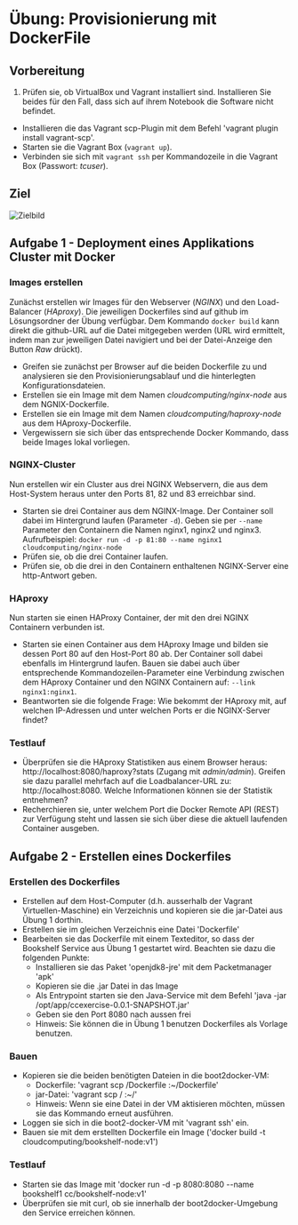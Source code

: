 # Übung: Provisionierung mit DockerFile

## Vorbereitung
1. Prüfen sie, ob VirtualBox und Vagrant installiert sind. Installieren Sie beides für den Fall, dass sich auf ihrem Notebook die Software nicht befindet.
* Installieren die das Vagrant scp-Plugin mit dem Befehl 'vagrant plugin install vagrant-scp'.
* Starten sie die Vagrant Box (`vagrant up`).
* Verbinden sie sich mit `vagrant ssh` per Kommandozeile in die Vagrant Box (Passwort: *tcuser*).

## Ziel
![Zielbild](ziel.png)

## Aufgabe 1 - Deployment eines Applikations Cluster mit Docker

### Images erstellen
Zunächst erstellen wir Images für den Webserver (*NGINX*) und den Load-Balancer (*HAproxy*). Die jeweiligen Dockerfiles sind auf github im Lösungsordner der Übung verfügbar. Dem Kommando `docker build` kann direkt die github-URL auf die Datei mitgegeben werden (URL wird ermittelt, indem man zur jeweiligen Datei navigiert und bei der Datei-Anzeige den Button *Raw* drückt).
* Greifen sie zunächst per Browser auf die beiden Dockerfile zu und analysieren sie den Provisionierungsablauf und die hinterlegten Konfigurationsdateien.
* Erstellen sie ein Image mit dem Namen *cloudcomputing/nginx-node* aus dem NGNIX-Dockerfile.
* Erstellen sie ein Image mit dem Namen *cloudcomputing/haproxy-node* aus dem HAproxy-Dockerfile.
* Vergewissern sie sich über das entsprechende Docker Kommando, dass beide Images lokal vorliegen.

### NGINX-Cluster
Nun erstellen wir ein Cluster aus drei NGINX Webservern, die aus dem Host-System heraus unter den Ports 81, 82 und 83 erreichbar sind.
* Starten sie drei Container aus dem NGINX-Image. Der Container soll dabei im Hintergrund laufen (Parameter `-d`). Geben sie per `--name` Parameter den Containern die Namen nginx1, nginx2 und nginx3. Aufrufbeispiel:
`docker run -d -p 81:80 --name nginx1 cloudcomputing/nginx-node`
* Prüfen sie, ob die drei Container laufen.
* Prüfen sie, ob die drei in den Containern enthaltenen NGINX-Server eine http-Antwort geben.

### HAproxy
Nun starten sie einen HAProxy Container, der mit den drei NGINX Containern verbunden ist.
* Starten sie einen Container aus dem HAproxy Image und bilden sie dessen Port 80 auf den Host-Port 80 ab. Der Container soll dabei ebenfalls im Hintergrund laufen. Bauen sie dabei auch über entsprechende Kommandozeilen-Parameter eine Verbindung zwischen dem HAproxy Container und den NGINX Containern auf: `--link nginx1:nginx1`.
* Beantworten sie die folgende Frage: Wie bekommt der HAproxy mit, auf welchen IP-Adressen und unter welchen Ports er die NGINX-Server findet?

### Testlauf
* Überprüfen sie die HAproxy Statistiken aus einem Browser heraus: http://localhost:8080/haproxy?stats (Zugang mit *admin/admin*). Greifen sie dazu parallel mehrfach auf die Loadbalancer-URL zu: http://localhost:8080. Welche Informationen können sie der Statistik entnehmen?
* Recherchieren sie, unter welchem Port die Docker Remote API (REST) zur Verfügung steht und lassen sie sich über diese die aktuell laufenden Container ausgeben.

## Aufgabe 2 - Erstellen eines Dockerfiles

### Erstellen des Dockerfiles
* Erstellen auf dem Host-Computer (d.h. ausserhalb der Vagrant Virtuellen-Maschine) ein Verzeichnis <name> und kopieren sie die jar-Datei aus Übung 1 dorthin.
* Erstellen sie im gleichen Verzeichnis eine Datei 'Dockerfile'
* Bearbeiten sie das Dockerfile mit einem Texteditor, so dass der Bookshelf Service aus Übung 1 gestartet wird. Beachten sie dazu die folgenden Punkte:
    * Installieren sie das Paket 'openjdk8-jre' mit dem Packetmanager 'apk'
    * Kopieren sie die .jar Datei in das Image
    * Als Entrypoint starten sie den Java-Service mit dem Befehl 'java -jar /opt/app/ccexercise-0.0.1-SNAPSHOT.jar'
    * Geben sie den Port 8080 nach aussen frei
    * Hinweis: Sie können die in Übung 1 benutzen Dockerfiles als Vorlage benutzen.

### Bauen
* Kopieren sie die beiden benötigten Dateien in die boot2docker-VM:
    * Dockerfile: 'vagrant scp <name>/Dockerfile :\~/Dockerfile' 
    * jar-Datei: 'vagrant scp <name>/<Dateiname-jar-Datei> :\~/<Dateiname-jar-Datei>' 
    * Hinweis: Wenn sie eine Datei in der VM aktisieren möchten, müssen sie das Kommando erneut ausführen.
* Loggen sie sich in die boot2-docker-VM mit 'vagrant ssh' ein.
* Bauen sie mit dem erstellten Dockerfile ein Image ('docker build -t cloudcomputing/bookshelf-node:v1')

### Testlauf
* Starten sie das Image mit 'docker run -d -p 8080:8080 --name bookshelf1 cc/bookshelf-node:v1'
* Überprüfen sie mit curl, ob sie innerhalb der boot2docker-Umgebung den Service erreichen können.
